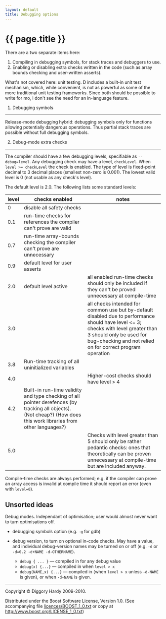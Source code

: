 ```yaml
---
layout: default
title: Debugging options
---
```

{{ page.title }}
================

There are a two separate items here:

1.  Compiling in debugging symbols, for stack traces and debuggers to use.
2.  Enabling or disabling extra checks written in the code (such as array bounds checking and user-written asserts).

What's not covered here: unit testing. D includes a built-in unit test mechanism, which, while
convenient, is not as powerful as some of the more traditional unit testing frameworks. Since both
should be possible to write for mo, I don't see the need for an in-language feature.


1. Debugging symbols
-----------------------------

Release-mode debugging hybrid: debugging symbols only for functions allowing potentially dangerous
operations. Thus partial stack traces are possible without full debugging symbols.


2. Debug-mode extra checks
-------------------------------

The compiler should have a few debugging levels, specifiable as `--debug=level`. Any debugging check
may have a level, `checkLevel`. When `level >= checkLevel` the check is enabled. The type of level
is fixed-point decimal to 3 decimal places (smallest non-zero is 0.001).
The lowest valid level is 0 (not usable as any check's level).

The default level is 2.0. The following lists some standard levels:

| level | checks enabled | notes |
|-------|----------------|-------|
| 0     | disable all safety checks | |
| 0.1   | run-time checks for references the compiler can't prove are valid | |
| 0.7   | run-time array-bounds checking the compiler can't prove are unnecessary | |
| 0.9   | default level for user asserts | |
| 2.0   | default level active | all enabled run-time checks should only be included if they can't be proved unnecessary at compile-time |
| 3.0   | | all checks intended for common use but by-default disabled due to performance should have level <= 3; checks with level greater than 3 should only be used for bug-checking and not relied on for correct program operation |
| 3.8   | Run-time tracking of all uninitialized variables | |
| 4.0   | | Higher-cost checks should have level > 4 |
| 4.2   | Built-in run-time validity and type checking of all pointer derefences (by tracking all objects). (Not cheap?) (How does this work libraries from other languages?) | |
| 5.0   | | Checks with level greater than 5 should only be rather pedantic checks: ones that theoretically can be proven unnecessary at compile-time but are included anyway. |

Compile-time checks are always performed; e.g. if the compiler can prove an array access is invalid at compile time it should report an error (even with `level=0`).


Unsorted ideas
--------------

Debug modes.
Independant of optimisation; user would almost never want to turn optimisations off.

*   debugging symbols option (e.g. `-g` for gdb)
*   debug version, to turn on optional in-code checks. May have a value, and individual debug-version
    names may be turned on or off (e.g. `-d` or `-d=0.2 -d+NAME -d-OTHERNAME`).
    
    *   `debug { ... }` — compiled in for any debug value
    *   `debug(x) {...}` — compiled in when `level > x`
    *   `debug(NAME,x) {...}` — compiled in (when `level > x` unless `-d-NAME` is given), or when `-d+NAME` is given.

---

Copyright © Diggory Hardy 2009-2010.

Distributed under the Boost Software License, Version 1.0.
(See accompanying file [licences/BOOST_1_0.txt]({{site.root}}/licences/BOOST_1_0.txt) or copy at <http://www.boost.org/LICENSE_1_0.txt>)
